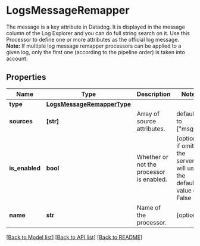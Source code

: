 # LogsMessageRemapper

The message is a key attribute in Datadog. It is displayed in the message column of the Log Explorer and you can do full string search on it. Use this Processor to define one or more attributes as the official log message. **Note:** If multiple log message remapper processors can be applied to a given log, only the first one (according to the pipeline order) is taken into account.

## Properties

| Name           | Type                                                      | Description                              | Notes                                                                |
| -------------- | --------------------------------------------------------- | ---------------------------------------- | -------------------------------------------------------------------- |
| **type**       | [**LogsMessageRemapperType**](LogsMessageRemapperType.md) |                                          |
| **sources**    | **[str]**                                                 | Array of source attributes.              | defaults to ["msg"]                                                  |
| **is_enabled** | **bool**                                                  | Whether or not the processor is enabled. | [optional] if omitted the server will use the default value of False |
| **name**       | **str**                                                   | Name of the processor.                   | [optional]                                                           |

[[Back to Model list]](README.md#documentation-for-models) [[Back to API list]](README.md#documentation-for-api-endpoints) [[Back to README]](README.md)

